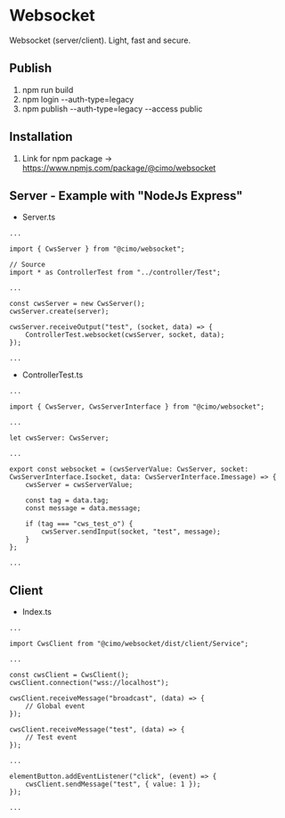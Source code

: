 # Websocket

Websocket (server/client). Light, fast and secure.

## Publish

1. npm run build
2. npm login --auth-type=legacy
3. npm publish --auth-type=legacy --access public

## Installation

1. Link for npm package -> https://www.npmjs.com/package/@cimo/websocket

## Server - Example with "NodeJs Express"

-   Server.ts

```
...

import { CwsServer } from "@cimo/websocket";

// Source
import * as ControllerTest from "../controller/Test";

...

const cwsServer = new CwsServer();
cwsServer.create(server);

cwsServer.receiveOutput("test", (socket, data) => {
    ControllerTest.websocket(cwsServer, socket, data);
});

...
```

-   ControllerTest.ts

```
...

import { CwsServer, CwsServerInterface } from "@cimo/websocket";

...

let cwsServer: CwsServer;

...

export const websocket = (cwsServerValue: CwsServer, socket: CwsServerInterface.Isocket, data: CwsServerInterface.Imessage) => {
    cwsServer = cwsServerValue;

    const tag = data.tag;
    const message = data.message;

    if (tag === "cws_test_o") {
        cwsServer.sendInput(socket, "test", message);
    }
};

...
```

## Client

-   Index.ts

```
...

import CwsClient from "@cimo/websocket/dist/client/Service";

...

const cwsClient = CwsClient();
cwsClient.connection("wss://localhost");

cwsClient.receiveMessage("broadcast", (data) => {
    // Global event
});

cwsClient.receiveMessage("test", (data) => {
    // Test event
});

...

elementButton.addEventListener("click", (event) => {
    cwsClient.sendMessage("test", { value: 1 });
});

...
```
